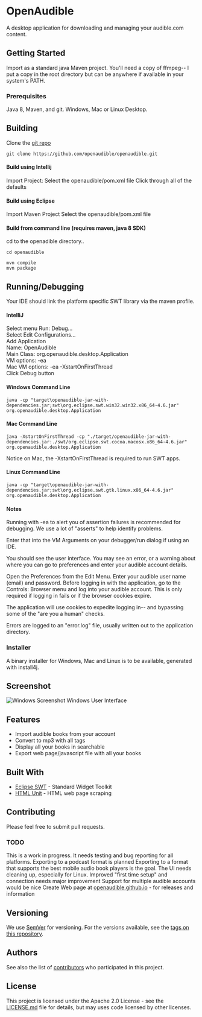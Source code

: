 # OpenAudible

A desktop application for downloading and managing your audible.com content.

## Getting Started

Import as a standard java Maven project.
You'll need a copy of ffmpeg-- I put a copy in the root directory but can be anywhere if available in your system's PATH.

### Prerequisites
Java 8, Maven, and git. Windows, Mac or Linux Desktop.

## Building 

Clone the [git repo](https://github.com/openaudible/openaudible)

```
git clone https://github.com/openaudible/openaudible.git
```

#### Build using Intellij
Import Project:
Select the openaudible/pom.xml file
Click through all of the defaults

#### Build using Eclipse
Import Maven Project
Select the openaudible/pom.xml file

#### Build from command line (requires maven, java 8 SDK)

cd to the openadible directory..
```
cd openaudible
```

```
mvn compile
mvn package
```
## Running/Debugging

Your IDE should link the platform specific SWT library via the maven profile.

#### IntelliJ
Select menu Run: Debug...  <br />
Select Edit Configurations... <br />
Add Application <br />
Name: OpenAudible <br />
Main Class: org.openaudible.desktop.Application <br />
VM options: -ea <br />
Mac VM options: -ea -XstartOnFirstThread <br />
Click Debug button <br />

#### Windows Command Line
```
java -cp "target\openaudible-jar-with-dependencies.jar;swt\org.eclipse.swt.win32.win32.x86_64-4.6.jar" org.openaudible.desktop.Application
```

#### Mac Command Line
```
java -XstartOnFirstThread -cp "./target/openaudible-jar-with-dependencies.jar:./swt/org.eclipse.swt.cocoa.macosx.x86_64-4.6.jar" org.openaudible.desktop.Application
```
Notice on Mac, the -XstartOnFirstThread is required to run SWT apps.

#### Linux Command Line
```
java -cp "target\openaudible-jar-with-dependencies.jar;swt\org.eclipse.swt.gtk.linux.x86_64-4.6.jar" org.openaudible.desktop.Application
```

#### Notes

Running with -ea to alert you of assertion failures is recommended for debugging. We use a lot of "asserts" to help identify problems.

Enter that into the VM Arguments on your debugger/run dialog if using an IDE.

You should see the user interface. You may see an error, or a warning about where you can go to preferences and enter your audible account details.

Open the Preferences from the Edit Menu.
Enter your audible user name (email) and password.
Before logging in with the application, go to the Controls: Browser menu and log into your audible account.
This is only required if logging in fails or if the browser cookies expire.

The application will use cookies to expedite logging in-- and bypassing some of the "are you a human" checks.

Errors are logged to an "error.log" file, usually written out to the application directory.

### Installer
A binary installer for Windows, Mac and Linux is to be available, generated with install4j.


## Screenshot
![Windows Screenshot](https://openaudible.github.io/images/open_audible_win.png)
Windows User Interface

## Features
* Import audible books from your account
* Convert to mp3 with all tags
* Display all your books in searchable
* Export web page/javascript file with all your books

## Built With

* [Eclipse SWT](http://www.eclipse.org/swt/) - Standard Widget Toolkit
* [HTML Unit](https://htmlunit.sourceforge.net/) - HTML web page scraping

## Contributing

Please feel free to submit pull requests.

### TODO
This is a work in progress. It needs testing and bug reporting for all platforms.
Exporting to a podcast format is planned
Exporting to a format that supports the best mobile audio book players is the goal.
The UI needs cleaning up, especially for Linux.
Improved "first time setup" and connection needs major improvement
Support for multiple audible accounts would be nice
Create Web page at [openaudible.github.io](https://openaudible.github.io/) - for releases and information

## Versioning

We use [SemVer](http://semver.org/) for versioning. For the versions available, see the [tags on this repository](https://github.com/openaudible/openaudible/tags).

## Authors

See also the list of [contributors](https://github.com/openaudible/openaudible/contributors) who participated in this project.

## License

This project is licensed under the Apache 2.0 License - see the [LICENSE.md](LICENSE.md) file for details, but may uses code licensed by other licenses.
